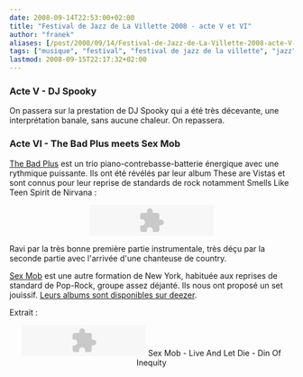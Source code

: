 ```yaml
---
date: 2008-09-14T22:53:00+02:00
title: "Festival de Jazz de La Villette 2008 - acte V et VI"
author: "franek"
aliases: [/post/2008/09/14/Festival-de-Jazz-de-La-Villette-2008-acte-V-et-VI]
tags: ["musique", "festival", "festival de jazz de la villette", "jazz", "sex mob", "the bad plus"]
lastmod: 2008-09-15T22:17:32+02:00
---
```

### Acte V - DJ Spooky

On passera sur la prestation de DJ Spooky qui a été très décevante, une interprétation banale, sans aucune chaleur. On repassera.

### Acte VI - The Bad Plus meets Sex Mob

[The Bad Plus](http://fr.wikipedia.org/wiki/The_Bad_Plus) est un trio piano-contrebasse-batterie énergique avec une rythmique puissante. Ils ont été révélés par leur album These are Vistas et sont connus pour leur reprise de standards de rock notamment Smells Like Teen Spirit de Nirvana :

<div class="external-media" style="margin: 1em auto; text-align: center;"><object data="http://www.deezer.com/embedded/small-widget-v2.swf?idSong=3563&colorBackground=0x555552&textColor1=0xFFFFFF&colorVolume=0x39D1FD&autoplay=0" height="55" type="application/x-shockwave-flash" width="220"></object></div>Ravi par la très bonne première partie instrumentale, très déçu par la seconde partie avec l'arrivée d'une chanteuse de country.

[Sex Mob](http://en.wikipedia.org/wiki/Sex_Mob) est une autre formation de New York, habituée aux reprises de standard de Pop-Rock, groupe assez déjanté. Ils nous ont proposé un set jouissif. [Leurs albums sont disponibles sur deezer](http://www.deezer.com/#music/artist/71726).

Extrait :

<div class="external-media" style="margin: 1em auto; text-align: center;"><object data="http://www.deezer.com/embedded/small-widget-v2.swf?idSong=623895&colorBackground=0x555552&textColor1=0xFFFFFF&colorVolume=0x39D1FD&autoplay=0" height="55" type="application/x-shockwave-flash" width="220"></object>  
Sex Mob - Live And Let Die - Din Of Inequity </div>
